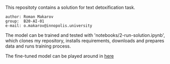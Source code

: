 This repositoty contains a solution for text detoxification task.

	author: Roman Makarov
	group:  B20-AI-01
	e-mail: o.makarov@innopolis.university

The model can be trained and tested with 'notebooks/2-run-solution.ipynb', which clones my repository, installs requirements, downloads and prepares data and runs training process.

The fine-tuned model can be played around in [here](https://colab.research.google.com/drive/1Cf1_Q2gadGQEz0Arru6sQV-uQ589Ut0u?usp=sharing)

